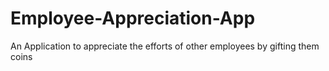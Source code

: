 # Employee-Appreciation-App
An Application to appreciate the efforts of other employees by gifting them coins
